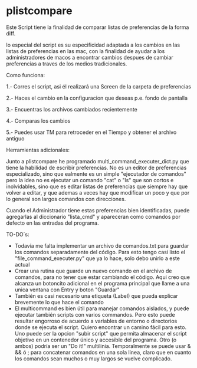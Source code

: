 # plistcompare
Este Script tiene la finalidad de comparar listas de preferencias de la forma diff.

lo especial del script es su especificidad adaptada a los cambios en las listas de preferencias en las mac,
con la finalidad de ayudar a los administradores de macos a encontrar cambios despues de cambiar preferencias
a traves de los medios tradicionales.

Como funciona:

1.- Corres el script, asi él realizará una Screen de la carpeta de preferencias

2.- Haces el cambio en la configuracion que deseas p.e. fondo de pantalla

3.- Encuentras los archivos cambiados recientemente

4.- Comparas los cambios

5.- Puedes usar TM para retroceder en el Tiempo y obtener el archivo antiguo

Herramientas adicionales:

Junto a plistcompare he programado multi_command_executer_dict.py que tiene la habilidad de escribir preferencias. No es un editor de preferencias especializado, sino que ealmente es un simple "ejecutador de comandos" pero la idea no es ejecutar un comando "cat" o "ls" que son cortos e inolvidables, sino que es editar listas de preferencias que siempre hay que volver a editar, y que ademas a veces hay que modificar un poco y que por lo general son largos comandos con direcciones. 

Cuando el Administrador tiene estas preferencias bien identificadas, puede agregarlas al diccionario "lista_cmd" y apareceran como comandos por defecto en las entradas del programa.

TO-DO´s:

- Todavía me falta implementar un archivo de comandos.txt para guardar los comandos separadamente del código. Para esto tengo casi listo el "file_command_executer.py" que ya lo hace, solo debo unirlo a este actual
- Crear una rutina que guarde un nuevo comando en el archivo de comandos, para no tener que estar cambiando el código. Aqui creo que alcanza un botoncito adicional en el programa principal que llame a una unica ventana con Entry y boton "Guardar"
- También es casi necesario una etiqueta (Label) que pueda explicar brevemente lo que hace el comando
- El multicommand es bien útil para manejar comandos aislados, y puede ejecutar también scripts con varios commandos. Pero esto puede resultar engorroso de acuerdo a variables de entorno o directorios donde se ejecuta el script. Quiero encontrar un camino fácil para esto. Uno puede ser la opcion "subir script" que permita almacenar el script objetivo en un contenedor único y accesible del programa. Otro (o ambos) podría ser un "Do it!" multilinia. Temporalmente se puede usar & && ó ; para concatenar comandos en una sola linea, claro que en cuanto los comandos sean muchos o muy largos se vuelve complicado.
